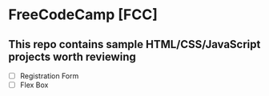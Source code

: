 # FreeCodeCamp [FCC]
## This repo contains sample HTML/CSS/JavaScript projects worth reviewing
- [ ] Registration Form
- [ ] Flex Box